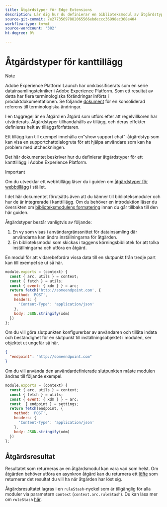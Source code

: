 ```yaml
---
title: Åtgärdstyper för Edge Extensions
description: Lär dig hur du definierar en biblioteksmodul av åtgärdstyp för ett taggtillägg i en edge-egenskap.
source-git-commit: 7e27735697882065566ebdeccc36998ec368e404
workflow-type: tm+mt
source-wordcount: '382'
ht-degree: 0%

---
```


# Åtgärdstyper för kanttillägg

>[!NOTE]
>
>Adobe Experience Platform Launch har omklassificerats som en serie datainsamlingstekniker i Adobe Experience Platform. Som ett resultat av detta har flera terminologiska förändringar införts i produktdokumentationen. Se följande [dokument](../../term-updates.md) för en konsoliderad referens till terminologiska ändringar.

I en taggregel är en åtgärd en åtgärd som utförs efter att regelvillkoren har utvärderats. Åtgärdstyper tillhandahålls av tillägg, och deras effekter definieras helt av tilläggsförfattaren.

Ett tillägg kan till exempel innehålla en&quot;show support chat&quot;-åtgärdstyp som kan visa en supportchattdialogruta för att hjälpa användare som kan ha problem med utcheckningen.

Det här dokumentet beskriver hur du definierar åtgärdstyper för ett kanttillägg i Adobe Experience Platform.

>[!IMPORTANT]
>
>Om du utvecklar ett webbtillägg läser du i guiden om [åtgärdstyper för webbtillägg](../web/action-types.md) i stället.
>
>I det här dokumentet förutsätts även att du känner till biblioteksmoduler och hur de är integrerade i kanttillägg. Om du behöver en introduktion läser du översikten om [biblioteksmodulens formatering](./format.md) innan du går tillbaka till den här guiden.

Åtgärdstyper består vanligtvis av följande:

1. En vy som visas i användargränssnittet för datainsamling där användarna kan ändra inställningarna för åtgärden.
2. En biblioteksmodul som skickas i taggens körningsbibliotek för att tolka inställningarna och utföra en åtgärd.

En modul för att vidarebefordra vissa data till en slutpunkt från tredje part kan till exempel se ut så här.

```js
module.exports = (context) {
  const { arc, utils } = context;
  const { fetch } = utils;
  const { event: { xdm } } = arc;
  return fetch('http://someendpoint.com', {
    method: 'POST',
    headers: {
      'Content-Type': 'application/json'
    },
    body: JSON.stringify(xdm)
  })
};
```

Om du vill göra slutpunkten konfigurerbar av användaren och tillåta indata och beständighet för en slutpunkt till inställningsobjektet i modulen, ser objektet ut ungefär så här.

```json
{
  "endpoint": "http://someendpoint.com"
}
```

Om du vill använda den användardefinierade slutpunkten måste modulen ändras till följande exempel.

```js
module.exports = (context) {
  const { arc, utils } = context;
  const { fetch } = utils;
  const { event: { xdm } } = arc;
  const  { endpoint } = settings;
  return fetch(endpoint, {
    method: 'POST',
    headers: {
      'Content-Type': 'application/json'
    },
    body: JSON.stringify(xdm)
  })
};
```

## Åtgärdsresultat

Resultatet som returneras av en åtgärdsmodul kan vara vad som helst. Om åtgärden behöver utföra en asynkron åtgärd kan du returnera ett [löfte](https://developer.mozilla.org/en-US/docs/Web/JavaScript/Reference/Global_Objects/Promise) som returnerar det resultat du vill ha när åtgärden har löst sig.

Åtgärdsresultatet lagras i en `ruleStash`-nyckel som är tillgänglig för alla moduler via parametern `context` (`context.arc.ruleStash`). Du kan läsa mer om `ruleStash` [här](./context.md#rulestash).
